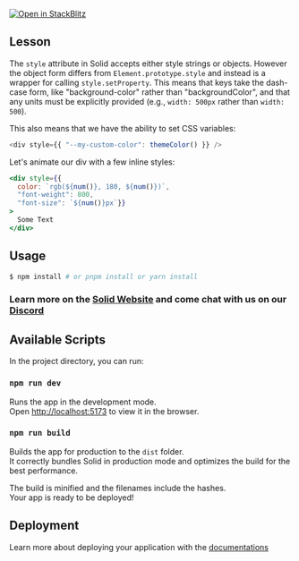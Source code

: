 [![Open in StackBlitz](https://developer.stackblitz.com/img/open_in_stackblitz.svg)](https://stackblitz.com/github/edivados/solid-tutorials/tree/main/tutorials/bindings_style?file=src/main.jsx)

## Lesson

The `style` attribute in Solid accepts either style strings or objects.
However the object form differs from `Element.prototype.style` and instead is a wrapper for calling `style.setProperty`. This means that keys take the dash-case form, like "background-color" rather than "backgroundColor", and that any units must be explicitly provided (e.g., `width: 500px` rather than `width: 500`). 


This also means that we have the ability to set CSS variables:

```js
<div style={{ "--my-custom-color": themeColor() }} />
```

Let's animate our div with a few inline styles:
```jsx
<div style={{
  color: `rgb(${num()}, 180, ${num()})`,
  "font-weight": 800,
  "font-size": `${num()}px`}}
>
  Some Text
</div>
```

## Usage

```bash
$ npm install # or pnpm install or yarn install
```

### Learn more on the [Solid Website](https://solidjs.com) and come chat with us on our [Discord](https://discord.com/invite/solidjs)

## Available Scripts

In the project directory, you can run:

### `npm run dev`

Runs the app in the development mode.<br>
Open [http://localhost:5173](http://localhost:5173) to view it in the browser.

### `npm run build`

Builds the app for production to the `dist` folder.<br>
It correctly bundles Solid in production mode and optimizes the build for the best performance.

The build is minified and the filenames include the hashes.<br>
Your app is ready to be deployed!

## Deployment

Learn more about deploying your application with the [documentations](https://vitejs.dev/guide/static-deploy.html)

